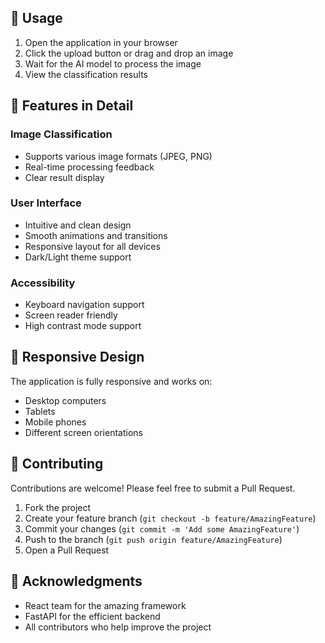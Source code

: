 ## 🎯 Usage

1. Open the application in your browser
2. Click the upload button or drag and drop an image
3. Wait for the AI model to process the image
4. View the classification results

## 🎨 Features in Detail

### Image Classification
- Supports various image formats (JPEG, PNG)
- Real-time processing feedback
- Clear result display

### User Interface
- Intuitive and clean design
- Smooth animations and transitions
- Responsive layout for all devices
- Dark/Light theme support

### Accessibility
- Keyboard navigation support
- Screen reader friendly
- High contrast mode support

## 📱 Responsive Design

The application is fully responsive and works on:
- Desktop computers
- Tablets
- Mobile phones
- Different screen orientations

## 🤝 Contributing

Contributions are welcome! Please feel free to submit a Pull Request.

1. Fork the project
2. Create your feature branch (`git checkout -b feature/AmazingFeature`)
3. Commit your changes (`git commit -m 'Add some AmazingFeature'`)
4. Push to the branch (`git push origin feature/AmazingFeature`)
5. Open a Pull Request

## 🙏 Acknowledgments

- React team for the amazing framework
- FastAPI for the efficient backend
- All contributors who help improve the project 
